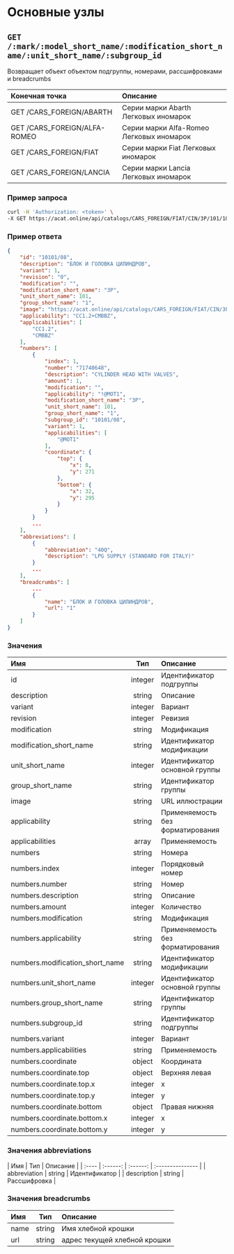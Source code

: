 # Основные узлы

## `GET /:mark/:model_short_name/:modification_short_name/:unit_short_name/:subgroup_id`

Возвращает объект объектом подгруппы, номерами, рассшифровками и breadcrumbs

| Конечная точка | Описание |
| :---- | :--------------- |
| GET /CARS_FOREIGN/ABARTH | Серии марки Abarth Легковых иномарок |
| GET /CARS_FOREIGN/ALFA-ROMEO | Серии марки Alfa-Romeo Легковых иномарок |
| GET /CARS_FOREIGN/FIAT | Серии марки Fiat Легковых иномарок |
| GET /CARS_FOREIGN/LANCIA | Серии марки Lancia Легковых иномарок |

### Пример запроса

```bash
curl -H 'Authorization: <token>' \
-X GET https://acat.online/api/catalogs/CARS_FOREIGN/FIAT/CIN/3P/101/10101%2F08/1
```

### Пример ответа

```json
{
    "id": "10101/08",
    "description": "БЛОК И ГОЛОВКА ЦИЛИНДРОВ",
    "variant": 1,
    "revision": "0",
    "modification": "",
    "modification_short_name": "3P",
    "unit_short_name": 101,
    "group_short_name": "1",
    "image": "https://acat.online/api/catalogs/CARS_FOREIGN/FIAT/CIN/3P/101/10101%2F08/1/image",
    "applicability": "CC1.2+CMBBZ",
    "applicabilities": [
        "CC1.2",
        "CMBBZ"
    ],
    "numbers": [
        {
            "index": 1,
            "number": "71740648",
            "description": "CYLINDER HEAD WITH VALVES",
            "amount": 1,
            "modification": "",
            "applicability": "!@MOT1",
            "modification_short_name": "3P",
            "unit_short_name": 101,
            "group_short_name": "1",
            "subgroup_id": "10101/08",
            "variant": 1,
            "applicabilities": [
                "@MOT1"
            ],
            "coordinate": {
                "top": {
                    "x": 8,
                    "y": 271
                },
                "bottom": {
                    "x": 32,
                    "y": 295
                }
            }
        }
        ...
    ],
    "abbreviations": [
        {
            "abbreviation": "40Q",
            "description": "LPG SUPPLY (STANDARD FOR ITALY)"
        }
        ...
    ],
    "breadcrumbs": [
        ...
        {
            "name": "БЛОК И ГОЛОВКА ЦИЛИНДРОВ",
            "url": "1"
        }
    ]
}
```

### Значения

| Имя | Тип | Описание |
| :---- | :------: | :--------------- |
| id | integer | Идентификатор подгруппы |
| description | string | Описание |
| variant | integer | Вариант |
| revision | integer | Ревизия |
| modification | string | Модификация |
| modification_short_name | string | Идентификатор модификации |
| unit_short_name | integer | Идентификатор основной группы |
| group_short_name | string | Идентификатор группы |
| image | string | URL иллюстрации |
| applicability | string | Применяемость без форматирования |
| applicabilities | array | Применяемость |
| numbers | string | Номера |
| numbers.index | integer | Порядковый номер |
| numbers.number | string | Номер |
| numbers.description | string | Описание |
| numbers.amount | integer | Количество |
| numbers.modification | string | Модификация |
| numbers.applicability | string | Применяемость без форматирования |
| numbers.modification_short_name | string | Идентификатор модификации |
| numbers.unit_short_name | integer | Идентификатор основной группы |
| numbers.group_short_name | string | Идентификатор группы |
| numbers.subgroup_id | string | Идентификатор подгруппы |
| numbers.variant | integer | Вариант |
| numbers.applicabilities | string | Применяемость |
| numbers.coordinate | object | Координата |
| numbers.coordinate.top | object | Верхняя левая |
| numbers.coordinate.top.x | integer | x |
| numbers.coordinate.top.y | integer | y |
| numbers.coordinate.bottom | object | Правая нижняя |
| numbers.coordinate.bottom.x | integer | x |
| numbers.coordinate.bottom.y | integer | y |

### Значения abbreviations

| Имя | Тип | Описание |
| :---- | :------: | :------: | :--------------- |
| abbreviation | string | Идентификатор |
| description | string | Рассшифровка |

### Значения breadcrumbs

| Имя | Тип | Описание |
| :---- | :------: | :--------------- |
| name | string | Имя хлебной крошки |
| url | string | адрес текущей хлебной крошки |
